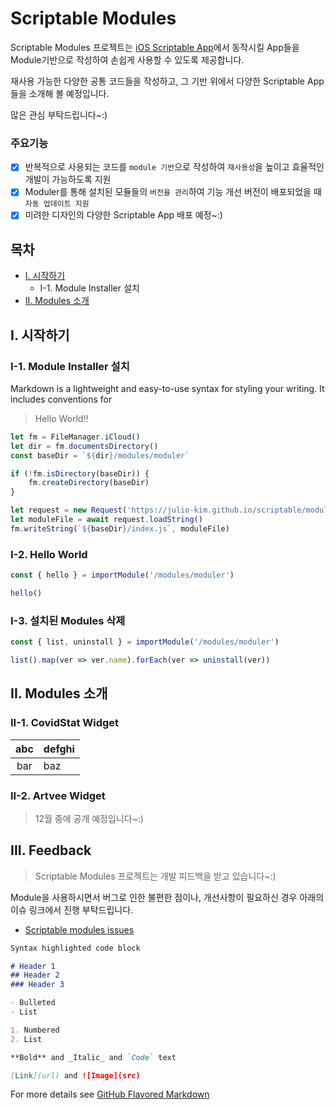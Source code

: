 # Scriptable Modules

Scriptable Modules 프로젝트는 [iOS Scriptable App](https://scriptable.app)에서 동작시킬 App들을 Module기반으로 작성하여 손쉽게 사용할 수 있도록 제공합니다.

재사용 가능한 다양한 공통 코드들을 작성하고, 그 기반 위에서 다양한 Scriptable App들을 소개해 볼 예정입니다.

많은 관심 부탁드립니다~:)

### 주요기능

* [x] 반복적으로 사용되는 코드를 `module 기반`으로 작성하여 `재사용성`을 높이고 효율적인 개발이 가능하도록 지원
* [x] Moduler를 통해 설치된 모듈들의 `버전을 관리`하여 기능 개선 버전이 배포되었을 때 `자동 업데이트 지원`
* [x] 미려한 디자인의 다양한 Scriptable App 배포 예정~:)

## 목차
* [I. 시작하기](#i-시작하기)
  * I-1. Module Installer 설치
* [II. Modules 소개](#ii-modules-소개)
  
## I. 시작하기

### I-1. Module Installer 설치

Markdown is a lightweight and easy-to-use syntax for styling your writing. It includes conventions for

> Hello World!!

```javascript
let fm = FileManager.iCloud()
let dir = fm.documentsDirectory()
const baseDir = `${dir}/modules/moduler`

if (!fm.isDirectory(baseDir)) {
    fm.createDirectory(baseDir)
}

let request = new Request('https://julio-kim.github.io/scriptable/modules/moduler/index.js')
let moduleFile = await request.loadString()
fm.writeString(`${baseDir}/index.js`, moduleFile)
```

### I-2. Hello World

> 

```javascript
const { hello } = importModule('/modules/moduler')

hello()
```

### I-3. 설치된 Modules 삭제

```javascript
const { list, uninstall } = importModule('/modules/moduler')

list().map(ver => ver.name).forEach(ver => uninstall(ver))
```

## II. Modules 소개

### II-1. CovidStat Widget

| abc | defghi |
:-: | :-----------
bar | baz

### II-2. Artvee Widget

> 12월 중에 공개 예정입니다~:)

## III. Feedback

> Scriptable Modules 프로젝트는 개발 피드백을 받고 있습니다~:)

Module을 사용하시면서 버그로 인한 불편한 점이나, 개선사항이 필요하신 경우 아래의 이슈 링크에서 진행 부탁드립니다.

* [Scriptable modules issues](https://github.com/julio-kim/scriptable/issues)


```markdown
Syntax highlighted code block

# Header 1
## Header 2
### Header 3

- Bulleted
- List

1. Numbered
2. List

**Bold** and _Italic_ and `Code` text

[Link](url) and ![Image](src)
```

For more details see [GitHub Flavored Markdown](https://guides.github.com/features/mastering-markdown/)
